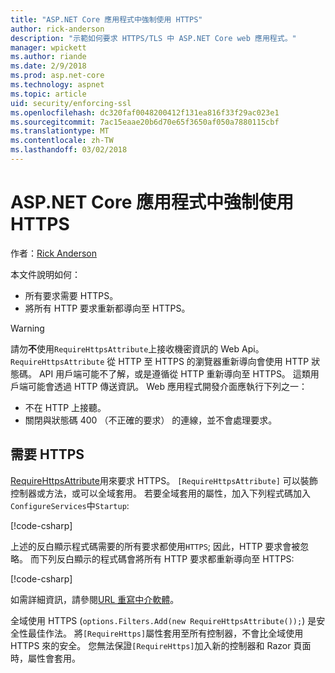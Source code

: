 ```yaml
---
title: "ASP.NET Core 應用程式中強制使用 HTTPS"
author: rick-anderson
description: "示範如何要求 HTTPS/TLS 中 ASP.NET Core web 應用程式。"
manager: wpickett
ms.author: riande
ms.date: 2/9/2018
ms.prod: asp.net-core
ms.technology: aspnet
ms.topic: article
uid: security/enforcing-ssl
ms.openlocfilehash: dc320faf0048200412f131ea816f33f29ac023e1
ms.sourcegitcommit: 7ac15eaae20b6d70e65f3650af050a7880115cbf
ms.translationtype: MT
ms.contentlocale: zh-TW
ms.lasthandoff: 03/02/2018
---
```

# <a name="enforcing-https-in-an-aspnet-core-app"></a>ASP.NET Core 應用程式中強制使用 HTTPS

作者：[Rick Anderson](https://twitter.com/RickAndMSFT)

本文件說明如何：

- 所有要求需要 HTTPS。
- 將所有 HTTP 要求重新都導向至 HTTPS。

> [!WARNING]
> 請勿**不**使用`RequireHttpsAttribute`上接收機密資訊的 Web Api。 `RequireHttpsAttribute` 從 HTTP 至 HTTPS 的瀏覽器重新導向會使用 HTTP 狀態碼。 API 用戶端可能不了解，或是遵循從 HTTP 重新導向至 HTTPS。 這類用戶端可能會透過 HTTP 傳送資訊。 Web 應用程式開發介面應執行下列之一：
>
>* 不在 HTTP 上接聽。
>* 關閉與狀態碼 400 （不正確的要求） 的連線，並不會處理要求。

## <a name="require-https"></a>需要 HTTPS

[RequireHttpsAttribute](/dotnet/api/Microsoft.AspNetCore.Mvc.RequireHttpsAttribute)用來要求 HTTPS。 `[RequireHttpsAttribute]` 可以裝飾控制器或方法，或可以全域套用。 若要全域套用的屬性，加入下列程式碼加入`ConfigureServices`中`Startup`:

[!code-csharp[](authentication/accconfirm/sample/WebApp1/Startup.cs?name=snippet2&highlight=4-999)]

上述的反白顯示程式碼需要的所有要求都使用`HTTPS`; 因此，HTTP 要求會被忽略。 而下列反白顯示的程式碼會將所有 HTTP 要求都重新導向至 HTTPS:

[!code-csharp[](authentication/accconfirm/sample/WebApp1/Startup.cs?name=snippet_AddRedirectToHttps&highlight=7-999)]

如需詳細資訊，請參閱[URL 重寫中介軟體](xref:fundamentals/url-rewriting)。

全域使用 HTTPS (`options.Filters.Add(new RequireHttpsAttribute());`) 是安全性最佳作法。 將`[RequireHttps]`屬性套用至所有控制器，不會比全域使用 HTTPS 來的安全。 您無法保證`[RequireHttps]`加入新的控制器和 Razor 頁面時，屬性會套用。